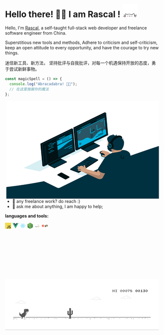 # Hello there! 👋🏻 I am Rascal ! <img src="./img/cat.gif" alt="Meaow" width="50" />

Hello, I'm [Rascal](https://menon-qiqi.gitee.io/docs/), a self-taught full-stack web developer and freelance software engineer from China.

Superstitious new tools and methods,
Adhere to criticism and self-criticism, keep an open attitude to every opportunity, and have the courage to try new things.

迷信新工具、新方法，
坚持批评与自我批评，对每一个机遇保持开放的态度，勇于尝试新鲜事物。

```javascript
const magicSpell = () => {
  console.log("Abracadabra! 🎩✨");
  // 在这里施展你的魔法
};
```

<img align="right" alt="GIF" src="./img/code.gif?raw=true" width="500" height="320" />

- 💼 any freelance work? do reach :)
- 💬 ask me about anything, I am happy to help;

**languages and tools:**

<code><img height="20" src="./img/javascript.png"></code>
<code><img height="20" src="./img/vue.png"></code>
<code><img height="20" src="./img/react.png"></code>
<code><img height="20" src="./img/nodejs.png"></code>
<code><img height="20" src="./img/mysql.png"></code>
<code><img height="20" src="./img/git.png"></code>

<br/>

<br/><br/>

<br/>

<br/>

<br/>

<br/>
<img  alt="GIF" src="./img/dino.gif?raw=true"  />

